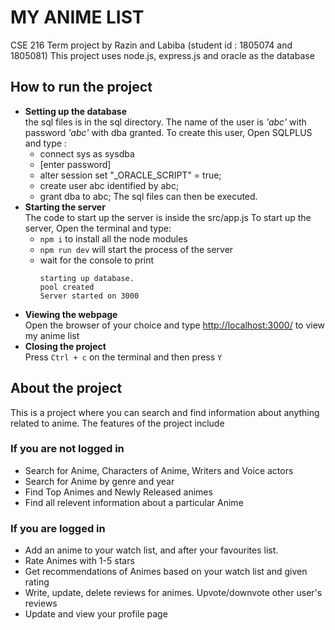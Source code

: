 # MY ANIME LIST
CSE 216 Term project by Razin and Labiba
(student id : 1805074 and 1805081)
This project uses node.js, express.js and oracle as the database

## How to run the project
+ **Setting up the database**  
    the sql files is in the sql directory. The name of the user is *'abc'* with password *'abc'* with dba granted.
    To create this user, Open SQLPLUS and type :
    * connect sys as sysdba
    * [enter password]
    * alter session set "_ORACLE_SCRIPT" = true;
    * create user abc identified by abc;
    * grant dba to abc;
    The sql files can then be executed.
+ **Starting the server**  
The code to start up the server is inside the src/app.js
To start up the server, Open the terminal and type:
  * `npm i` to install all the node modules
  * `npm run dev` will start the process of the server
  * wait for the console to print
    ```
    starting up database.  
    pool created  
    Server started on 3000  
    ```
+ **Viewing the webpage**  
    Open the browser of your choice and type [http://localhost:3000/](http://localhost:3000/) to view my anime list
+ **Closing the project**  
    Press `Ctrl + c` on the terminal and then press `Y`

## About the project  
This is a project where you can search and find information about anything related to anime.
The features of the project include
### If you are not logged in  
  * Search for Anime, Characters of Anime, Writers and Voice actors
  * Search for Anime by genre and year
  * Find Top Animes and Newly Released animes
  * Find all relevent information about a particular Anime
### If you are logged in  
  * Add an anime to your watch list, and after your favourites list.
  * Rate Animes with 1-5 stars
  * Get recommendations of Animes based on your watch list and given rating
  * Write, update, delete reviews for animes. Upvote/downvote other user's reviews
  * Update and view your profile page

